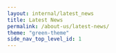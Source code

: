 ```yaml
---
layout: internal/latest_news
title: Latest News
permalink: /about-us/latest-news/
theme: "green-theme"
side_nav_top_level_id: 1
---
```


<!--- This child document initializes the page in Jekyll. -->